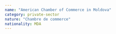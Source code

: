 ```yaml
---
name: "American Chamber of Commerce in Moldova"
category: private-sector
nature: "Chambre de commerce"
nationality: MDA
---
```

    